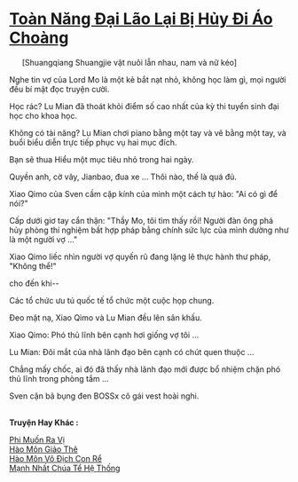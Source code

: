 <a href="https://truyentiki.com/toan-nang-dai-lao-lai-bi-huy-di-ao-choang.33862/" title="Toàn Năng Đại Lão Lại Bị Hủy Đi Áo Choàng"><h1>Toàn Năng Đại Lão Lại Bị Hủy Đi Áo Choàng</h1></a><div style="display:table"><img align="right" style="float: left; padding: 10px;" src="https://truyentiki.com/images/story/200x260/33862.jpg" alt="">[Shuangqiang Shuangjie vật nuôi lẫn nhau, nam và nữ kéo] <p></p> Nghe tin vợ của Lord Mo là một kẻ bắt nạt nhỏ, không học làm gì, mọi người đều bí mật đọc truyện cười. <p></p> Học rác? Lu Mian đã thoát khỏi điểm số cao nhất của kỳ thi tuyển sinh đại học cho khoa học. <p></p> Không có tài năng? Lu Mian chơi piano bằng một tay và vẽ bằng một tay, và buổi biểu diễn trực tiếp phục vụ hai mục đích. <p></p> Bạn sẽ thua Hiểu một mục tiêu nhỏ trong hai ngày. <p></p> Quyền anh, cờ vây, Jianbao, đua xe ... Thôi nào, thế là quá đủ. <p></p> Xiao Qimo của Sven cầm cặp kính của mình một cách tự hào: "Ai có gì để nói?" <p></p> Cấp dưới giơ tay cẩn thận: "Thầy Mo, tôi tìm thấy rồi! Người đàn ông phá hủy phòng thí nghiệm bất hợp pháp bằng chính sức lực của mình dường như là một người vợ ..." <p></p> Xiao Qimo liếc nhìn người vợ quyến rũ đang lặng lẽ thực hành thư pháp, "Không thể!" <p></p> cho đến khi-- <p></p> Các tổ chức ưu tú quốc tế tổ chức một cuộc họp chung. <p></p> Đeo mặt nạ, Xiao Qimo và Lu Mian đều lên sân khấu. <p></p> Xiao Qimo: Phó thủ lĩnh bên cạnh hơi giống vợ tôi ... <p></p> Lu Mian: Đôi mắt của nhà lãnh đạo bên cạnh có chút quen thuộc ... <p></p> Chẳng mấy chốc, ai đó đã thấy nhà lãnh đạo mới được bổ nhiệm chặn phó thủ lĩnh trong phòng tắm ... <p></p> Sven cặn bã bụng đen BOSSx cô gái vest hoài nghi.</div><p><br><b>Truyện Hay Khác :</b></p><a href="https://truyentiki.com/phi-muon-ra-vi.33861/" alt="Phi Muốn Ra Vị">Phi Muốn Ra Vị</a><br/><a href="https://www.flickr.com/photos/188164041@N05/49963164483/" alt="Hào Môn Giảo Thê">Hào Môn Giảo Thê</a><br/><a href="https://github.com/nownovels/top500/tree/master/truyenhay/33934/" alt="Hào Môn Vô Địch Con Rể">Hào Môn Vô Địch Con Rể</a><br/><a href="https://github.com/nownovels/top500/tree/master/truyenhay/33949/" alt="Mạnh Nhất Chúa Tể Hệ Thống">Mạnh Nhất Chúa Tể Hệ Thống</a><br/>